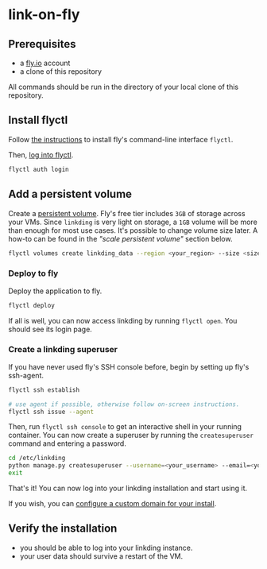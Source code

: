 # link-on-fly

## Prerequisites

 - a [fly.io](https://fly.io/) account
 - a clone of this repository

All commands should be run in the directory of your local clone of this repository.

## Install flyctl

Follow [the instructions](https://fly.io/docs/getting-started/installing-flyctl/) to install fly's command-line interface `flyctl`.

Then, [log into flyctl](https://fly.io/docs/getting-started/log-in-to-fly/).

```sh
flyctl auth login
```

## Add a persistent volume

Create a [persistent volume](https://fly.io/docs/reference/volumes/). Fly's free tier includes `3GB` of storage across your VMs. Since `linkding` is very light on storage, a `1GB` volume will be more than enough for most use cases. It's possible to change volume size later. A how-to can be found in the _"scale persistent volume"_ section below.

```sh
flyctl volumes create linkding_data --region <your_region> --size <size_in_gb>
```

### Deploy to fly

Deploy the application to fly.

```sh
flyctl deploy
```

If all is well, you can now access linkding by running `flyctl open`. You should see its login page.

### Create a linkding superuser

If you have never used fly's SSH console before, begin by setting up fly's ssh-agent.

```sh
flyctl ssh establish

# use agent if possible, otherwise follow on-screen instructions.
flyctl ssh issue --agent
```

Then, run `flyctl ssh console` to get an interactive shell in your running container. You can now create a superuser by running the `createsuperuser` command and entering a password.

```sh
cd /etc/linkding
python manage.py createsuperuser --username=<your_username> --email=<your_email>
exit
```

That's it! You can now log into your linkding installation and start using it.

If you wish, you can [configure a custom domain for your install](https://fly.io/docs/app-guides/custom-domains-with-fly/).

## Verify the installation

 - you should be able to log into your linkding instance.
 - your user data should survive a restart of the VM.


